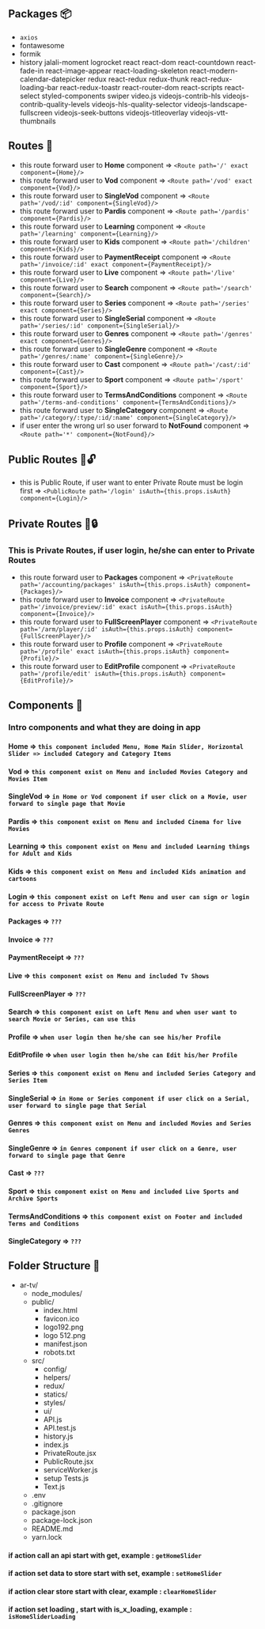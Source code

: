 ## Packages :package:
- `axios`
- fontawesome
- formik
- history
jalali-moment
logrocket
react
react-dom
react-countdown
react-fade-in
react-image-appear
react-loading-skeleton
react-modern-calendar-datepicker
redux
react-redux
redux-thunk
react-redux-loading-bar
react-redux-toastr
react-router-dom
react-scripts
react-select
styled-components
swiper
video.js
videojs-contrib-hls
videojs-contrib-quality-levels
videojs-hls-quality-selector
videojs-landscape-fullscreen
videojs-seek-buttons
videojs-titleoverlay
videojs-vtt-thumbnails


## Routes :door:
* this route forward user to __Home__ component                         => `<Route path='/' exact component={Home}/>`
* this route forward user to __Vod__ component                          => `<Route path='/vod' exact component={Vod}/>`
* this route forward user to __SingleVod__ component                    => `<Route path='/vod/:id' component={SingleVod}/>`
* this route forward user to __Pardis__ component                       => `<Route path='/pardis' component={Pardis}/>`
* this route forward user to __Learning__ component                     => `<Route path='/learning' component={Learning}/>`
* this route forward user to __Kids__ component                         => `<Route path='/children' component={Kids}/>`
* this route forward user to __PaymentReceipt__ component               => `<Route path='/invoice/:id' exact component={PaymentReceipt}/>`
* this route forward user to __Live__ component                         => `<Route path='/live' component={Live}/>`
* this route forward user to __Search__ component                       => `<Route path='/search' component={Search}/>`
* this route forward user to __Series__ component                       => `<Route path='/series' exact component={Series}/>`
* this route forward user to __SingleSerial__ component                 => `<Route path='/series/:id' component={SingleSerial}/>`
* this route forward user to __Genres__ component                       => `<Route path='/genres' exact component={Genres}/>`
* this route forward user to __SingleGenre__ component                  => `<Route path='/genres/:name' component={SingleGenre}/>`
* this route forward user to __Cast__ component                         => `<Route path='/cast/:id' component={Cast}/>`
* this route forward user to __Sport__ component                        => `<Route path='/sport' component={Sport}/>`
* this route forward user to __TermsAndConditions__ component           => `<Route path='/terms-and-conditions' component={TermsAndConditions}/>`
* this route forward user to __SingleCategory__ component               => `<Route path='/category/:type/:id/:name' component={SingleCategory}/>`
* if user enter the wrong url so user forward to __NotFound__ component => `<Route path='*' component={NotFound}/>`


## Public Routes :door::unlock:
* this is Public Route, if user want to enter Private Route must be login first  => `<PublicRoute path='/login' isAuth={this.props.isAuth} component={Login}/>`


## Private Routes :door::lock:
### This is Private Routes, if user login, he/she can enter to Private Routes
* this route forward user to __Packages__ component                     => `<PrivateRoute path='/accounting/packages' isAuth={this.props.isAuth} component={Packages}/>`
* this route forward user to __Invoice__ component                      => `<PrivateRoute path='/invoice/preview/:id' exact isAuth={this.props.isAuth} component={Invoice}/>`
* this route forward user to __FullScreenPlayer__ component             => `<PrivateRoute path='/arm/player/:id' isAuth={this.props.isAuth} component={FullScreenPlayer}/>`
* this route forward user to __Profile__ component                      => `<PrivateRoute path='/profile' exact isAuth={this.props.isAuth} component={Profile}/>`
* this route forward user to __EditProfile__ component                  => `<PrivateRoute path='/profile/edit' isAuth={this.props.isAuth} component={EditProfile}/>`


## Components :pushpin:
### Intro components and what they are doing in app
#### Home => `this component included Menu, Home Main Slider, Horizontal Slider => included Category and Category Items`
#### Vod  => `this component exist on Menu and included Movies Category and Movies Item`
#### SingleVod  => `in Home or Vod component if user click on a Movie, user forward to single page that Movie`
#### Pardis  => `this component exist on Menu and included Cinema for live Movies`
#### Learning  => `this component exist on Menu and included Learning things for Adult and Kids`
#### Kids  => `this component exist on Menu and included Kids animation and cartoons`
#### Login  => `this component exist on Left Menu and user can sign or login for access to Private Route`
#### Packages  => `???`
#### Invoice  => `???`
#### PaymentReceipt  => `???`
#### Live  => `this component exist on Menu and included Tv Shows`
#### FullScreenPlayer  => `???`
#### Search => `this component exist on Left Menu and when user want to search Movie or Series, can use this`
#### Profile => `when user login then he/she can see his/her Profile`
#### EditProfile => `when user login then he/she can Edit his/her Profile`
#### Series => `this component exist on Menu and included Series Category and Series Item`
#### SingleSerial => `in Home or Series component if user click on a Serial, user forward to single page that Serial`
#### Genres => `this component exist on Menu and included Movies and Series Genres`
#### SingleGenre => `in Genres component if user click on a Genre, user forward to single page that Genre`
#### Cast => `???`
#### Sport => `this component exist on Menu and included Live Sports and Archive Sports`
#### TermsAndConditions => `this component exist on Footer and included Terms and Conditions`
#### SingleCategory => `???`


## Folder Structure :file_folder:
- ar-tv/
  - node_modules/  
  - public/
    - index.html
    - favicon.ico
    - logo192.png
    - logo 512.png
    - manifest.json
    - robots.txt 
  - src/
    - config/
    - helpers/
    - redux/
    - statics/
    - styles/
    - ui/
    - API.js
    - API.test.js
    - history.js
    - index.js
    - PrivateRoute.jsx
    - PublicRoute.jsx
    - serviceWorker.js
    - setup Tests.js
    - Text.js
  - .env
  - .gitignore
  - package.json
  - package-lock.json
  - README.md
  - yarn.lock
 














#### if action call an api start with get,              example : `getHomeSlider`
#### if action set data to store start with set,        example : `setHomeSlider`
#### if action clear store start with clear,            example : `clearHomeSlider`
#### if action set loading , start with is_x_loading,   example : `isHomeSliderLoading`
